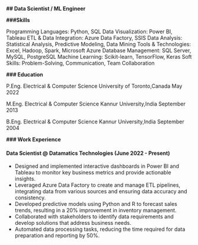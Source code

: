 **## Data Scientist / ML Engineer**

**###Skills**

Programming Languages: Python, SQL
Data Visualization: Power BI, Tableau
ETL & Data Integration: Azure Data Factory, SSIS
Data Analysis: Statistical Analysis, Predictive Modeling, Data Mining
Tools & Technologies: Excel, Hadoop, Spark, Microsoft Azure
Database Management: SQL Server, MySQL, PostgreSQL
Machine Learning: Scikit-learn, TensorFlow, Keras
Soft Skills: Problem-Solving, Communication, Team Collaboration

**### Education**

P.Eng. Electrical & Computer Science University of Toronto,Canada  May 2022

M.Eng. Electrical & Computer Science Kannur University,India  September 2013

B.Eng. Electrical & Computer Science Kannur University,India  September 2004

**### Work Experience**

#### Data Scientist @ Datamatics Technologies (June 2022 - Present)

* Designed and implemented interactive dashboards in Power BI and Tableau to monitor key business metrics and provide actionable insights.
* Leveraged Azure Data Factory to create and manage ETL pipelines, integrating data from various sources and ensuring data accuracy and consistency.
* Developed predictive models using Python and R to forecast sales trends, resulting in a 20% improvement in inventory management.
* Collaborated with stakeholders to identify data requirements and develop solutions that address business needs.
* Automated data processing tasks, reducing the time required for data preparation and reporting by 50%.







